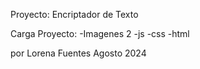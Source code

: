 Proyecto: Encriptador de Texto

Carga Proyecto:
-Imagenes 2
-js
-css
-html

por Lorena Fuentes
Agosto 2024
